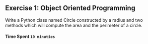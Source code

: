 ## Exercise 1: Object Oriented Programming
Write a Python class named Circle constructed by a radius and two methods which will compute the area and the perimeter of a circle.
#### Time Spent `10 minuties`
